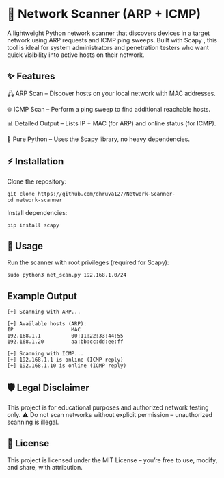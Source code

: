 # 🔎 Network Scanner (ARP + ICMP)

A lightweight Python network scanner that discovers devices in a target network using ARP requests and ICMP ping sweeps. Built with Scapy
, this tool is ideal for system administrators and penetration testers who want quick visibility into active hosts on their network.

## ✨ Features

🖧 ARP Scan – Discover hosts on your local network with MAC addresses.

🌐 ICMP Scan – Perform a ping sweep to find additional reachable hosts.

📊 Detailed Output – Lists IP + MAC (for ARP) and online status (for ICMP).

🐍 Pure Python – Uses the Scapy library, no heavy dependencies.

## ⚡ Installation

Clone the repository:
```
git clone https://github.com/dhruva127/Network-Scanner-
cd network-scanner
```

Install dependencies:
```
pip install scapy
```

## 🚀 Usage

Run the scanner with root privileges (required for Scapy):
```
sudo python3 net_scan.py 192.168.1.0/24
```

## Example Output
```
[+] Scanning with ARP...

[+] Available hosts (ARP):
IP                   MAC
192.168.1.1          00:11:22:33:44:55
192.168.1.20         aa:bb:cc:dd:ee:ff

[+] Scanning with ICMP...
[+] 192.168.1.1 is online (ICMP reply)
[+] 192.168.1.10 is online (ICMP reply)
```
## 🛡️ Legal Disclaimer

This project is for educational purposes and authorized network testing only.
⚠️ Do not scan networks without explicit permission – unauthorized scanning is illegal.

## 📜 License

This project is licensed under the MIT License – you’re free to use, modify, and share, with attribution.


